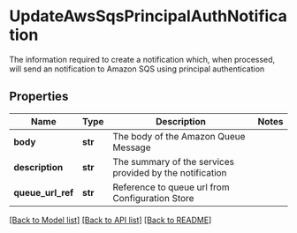 # UpdateAwsSqsPrincipalAuthNotification

The information required to create a notification which, when processed, will send an notification to Amazon SQS using principal authentication

## Properties
Name | Type | Description | Notes
------------ | ------------- | ------------- | -------------
**body** | **str** | The body of the Amazon Queue Message | 
**description** | **str** | The summary of the services provided by the notification | 
**queue_url_ref** | **str** | Reference to queue url from Configuration Store | 

[[Back to Model list]](../README.md#documentation-for-models) [[Back to API list]](../README.md#documentation-for-api-endpoints) [[Back to README]](../README.md)


